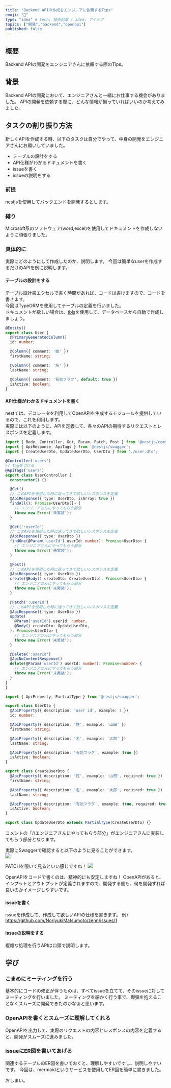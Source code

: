 ```yaml
---
title: "Backend APIの作成をエンジニアに依頼するTips"
emoji: "📘"
type: "idea" # tech: 技術記事 / idea: アイデア
topics: ["開発","backend","openapi"]
published: false
---
```


## 概要
Backend APIの開発をエンジニアさんに依頼する際のTips。

## 背景
Backend APIの開発において、エンジニアさんと一緒にお仕事する機会がありました。
APIの開発を依頼する際に、どんな情報が揃っていればいいのか考えてみました。


## タスクの割り振り方法
新しくAPIを作成する時、以下のタスクは自分でやって、中身の開発をエンジニアさんにお願いしていました。
- テーブルの設計をする
- API仕様がわかるドキュメントを書く
- issueを書く
- issueの説明をする

### 前提
nestjsを使用してバックエンドを開発するとします。  

### 縛り
Microsoft系のソフトウェア(word,excel)を使用してドキュメントを作成しないように頑張りました。

### 具体的に
実際にどのようにして作成したのか、説明します。
今回は簡単なuserを作成するだけのAPIを例に説明します。

#### テーブルの設計をする
テーブル設計書エクセルで書く時間があれば、コードは書けますので、コードを書きます。  
今回はTypeORMを使用してテーブルの定義を行いました。  
ドキュメントが欲しい場合は、[tbls](https://github.com/k1LoW/tbls)を使用して、データベースから自動で作成しましょう。  

```ts
@Entity()
export class User {
  @PrimaryGeneratedColumn()
  id: number;

  @Column({ comment: '姓' })
  firstName: string;

  @Column({ comment: '名' })
  lastName: string;

  @Column({ comment: '有効フラグ', default: true })
  isActive: boolean;
}
```

#### API仕様がわかるドキュメントを書く
nestでは、デコレータを利用してOpenAPIを生成するモジュールを提供しているので、これを利用します。  
実際には以下のように、APIを定義して、各々のAPIの期待するリクエストとレスポンスを定義します。  

```ts
import { Body, Controller, Get, Param, Patch, Post } from '@nestjs/common';
import { ApiResponse, ApiTags } from '@nestjs/swagger';
import { CreateUserDto, UpdateUserDto, UserDto } from './user.dto';

@Controller('users')
// Tagをつける
@ApiTags('users')
export class UserController {
  constructor() {}

  @Get()
  // このAPIを使用した時に返ってきて欲しいレスポンスを定義
  @ApiResponse({ type: UserDto, isArray: true })
  findAll(): Promise<UserDto[]> {
    // エンジニアさんにやってもらう部分
    throw new Error('未実装');
  }

  @Get(':userId')
  // このAPIを使用した時に返ってきて欲しいレスポンスを定義
  @ApiResponse({ type: UserDto })
  findOne(@Param('userId') userId: number): Promise<UserDto> {
    // エンジニアさんにやってもらう部分
    throw new Error('未実装');
  }

  @Post()
  // このAPIを使用した時に返ってきて欲しいレスポンスを定義
  @ApiResponse({ type: UserDto })
  create(@Body() createDto: CreateUserDto): Promise<UserDto> {
    // エンジニアさんにやってもらう部分
    throw new Error('未実装');
  }

  @Patch(':userId')
  // このAPIを使用した時に返ってきて欲しいレスポンスを定義
  @ApiResponse({ type: UserDto })
  update(
    @Param('userId') userId: number,
    @Body() createDto: UpdateUserDto,
  ): Promise<UserDto> {
    // エンジニアさんにやってもらう部分
    throw new Error('未実装');
  }

  @Delete(':userId')
  @ApiNoContentResponse()
  delete(@Param('userId') userId: number): Promise<number> {
    // エンジニアさんにやってもらう部分
    throw new Error('未実装');
  }
}
}
```

```ts
import { ApiProperty, PartialType } from '@nestjs/swagger';

export class UserDto {
  @ApiProperty({ description: 'user id', example: 1 })
  id: number;

  @ApiProperty({ description: '性', example: '山田' })
  firstName: string;

  @ApiProperty({ description: '名', example: '太郎' })
  lastName: string;

  @ApiProperty({ description: '有効フラグ', example: true })
  isActive: boolean;
}

export class CreateUserDto {
  @ApiProperty({ description: '性', example: '山田', required: true })
  firstName: string;

  @ApiProperty({ description: '名', example: '太郎', required: true })
  lastName: string;

  @ApiProperty({ description: '有効フラグ', example: true, required: true })
  isActive: boolean;
}

export class UpdateUserDto extends PartialType(CreateUserDto) {}
```

コメントの「//エンジニアさんにやってもらう部分」がエンジニアさんに実装してもらう部分となります。

実際にSwaggerで確認すると以下のように見ることができます。  
![](/images/develop-backend-api/swagger-main.png)

PATCHを覗いて見るといい感じですね！
![](/images/develop-backend-api/swagger-patch.png)

OpenAPIをコードで書くのは、精神的にも安定しますね！
OpenAPIがあると、インプットとアウトプットが定義されますので、開発する側も、何を開発すれば良いのかイメージしやすいです。

#### issueを書く
issueを作成して、作成して欲しいAPIの仕様を書きます。
例）https://github.com/NoriyukiMatsumoto/zenn/issues/1

#### issueの説明をする
複雑な処理を行うAPIは口頭で説明します。

## 学び

### こまめにミーティングを行う
基本的にコードの修正が伴うものは、すべてissueを立てて、そのissueに対してミーティングを行いました。
ミーティングを細かく行う事で、爆弾を抱えることなくスムーズに開発できたのかなぁと思います。

### OpenAPIを書くとスムーズに理解してくれる
OpenAPIを出力して、実際のリクエストの内容とレスポンスの内容を定義すると、開発がスムーズに進みました。  

### issueにER図を書いてあげる
関連するテーブルのER図を書いておくと、理解しやすいですし、説明しやすいです。
今回は、mermaidというサービスを使用してER図を簡単に書きました。
  
  
おしまい。